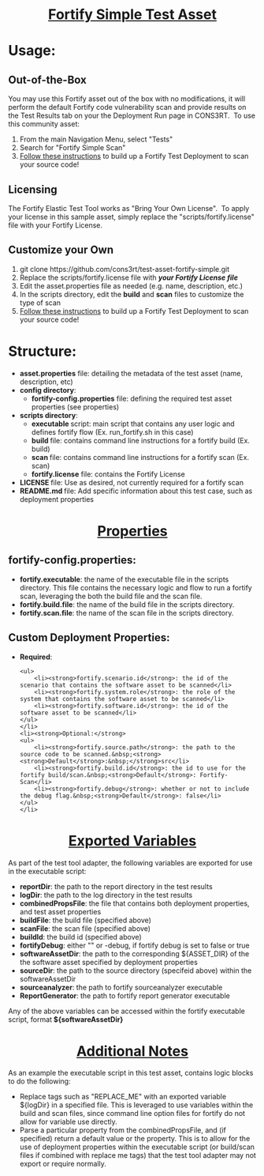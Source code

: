 <h1 style="text-align: center;"><strong><span style="text-decoration: underline;">Fortify Simple Test Asset</span></strong></h1>

<h1>Usage:</h1>

<h2>Out-of-the-Box</h2>

<p>You may use this Fortify asset out of the box with no modifications, it will perform the default Fortify code vulnerability scan and provide results on the Test&nbsp;Results tab on your the Deployment Run page in CONS3RT. &nbsp;To use this community asset:</p>

<ol>
	<li>From the main Navigation Menu, select &quot;Tests&quot;</li>
	<li>Search for &quot;Fortify Simple Scan&quot;</li>
	<li><a href="https://kb.cons3rt.com/articles/fortify-scans">Follow these instructions</a> to build up a Fortify Test Deployment to scan your source code!</li>
</ol>

<h2>Licensing</h2>

<p>The Fortify Elastic Test Tool works as &quot;Bring Your Own License&quot;. &nbsp;To apply your license in this sample asset, simply replace the &quot;scripts/fortify.license&quot; file with your Fortify License.</p>

<h2>Customize your Own</h2>

<ol>
	<li>git clone&nbsp;https://github.com/cons3rt/test-asset-fortify-simple.git</li>
	<li>Replace the scripts/fortify.license file with <em><strong>your&nbsp;Fortify License file</strong></em>&nbsp;</li>
	<li>Edit the asset.properties file as needed (e.g. name, description, etc.)</li>
	<li>In the scripts directory, edit the <strong>build</strong> and <strong>scan</strong> files to customize the type of scan&nbsp;</li>
	<li><a href="https://kb.cons3rt.com/articles/fortify-scans">Follow these instructions</a>&nbsp;to build up a Fortify Test Deployment to scan your source code!</li>
</ol>

<h1>Structure:</h1>

<ul>
	<li><strong>asset.properties</strong> file: detailing the metadata of the test asset (name, description, etc)</li>
	<li><strong>config directory</strong>:
	<ul>
		<li><strong>fortify-config.properties</strong> file: defining the required test asset properties (see properties)</li>
	</ul>
	</li>
	<li><strong>scripts directory</strong>:
	<ul>
		<li><strong>executable </strong>script: main script that contains any user&nbsp;logic and defines fortify flow (Ex. run_fortify.sh in this case)</li>
		<li><strong>build </strong>file: contains command line instructions for a fortify build (Ex. build)</li>
		<li><strong>scan </strong>file: contains command line instructions for a fortify scan (Ex. scan)</li>
		<li><strong>fortify.license</strong> file: contains the Fortify License</li>
	</ul>
	</li>
	<li><strong>LICENSE&nbsp;</strong>file: Use as desired, not currently required for a fortify scan</li>
	<li><strong>README.md&nbsp;</strong>file: Add specific information about this test case, such as deployment properties</li>
</ul>

<h1 style="text-align: center;"><strong><span style="text-decoration: underline;">Properties</span></strong></h1>

<h2 style="text-align: left;">fortify-config.properties:</h2>

<ul>
	<li><strong>fortify.executable</strong>: the name of the executable file in the scripts directory. This file contains the necessary logic and flow to run a fortify scan, leveraging the both the build file and the scan file.</li>
	<li><strong>fortify.build.file</strong>: the name of the build file in the scripts directory.&nbsp;</li>
	<li><strong>fortify.scan.file</strong>: the name of the scan file in the scripts directory.</li>
</ul>

<h2>Custom Deployment&nbsp;Properties:</h2>

<ul>
	<li><strong>Required</strong>:

	<ul>
		<li><strong>fortify.scenario.id</strong>: the id of the scenario that contains the software asset to be scanned</li>
		<li><strong>fortify.system.role</strong>: the role of the system that contains the software asset to be scanned</li>
		<li><strong>fortify.software.id</strong>: the id of the software asset to be scanned</li>
	</ul>
	</li>
	<li><strong>Optional:</strong>
	<ul>
		<li><strong>fortify.source.path</strong>: the path to the source code to be scanned.&nbsp;<strong><strong>Default</strong>:&nbsp;</strong>src</li>
		<li><strong>fortify.build.id</strong>: the id to use for the fortify build/scan.&nbsp;<strong>Default</strong>: Fortify-Scan</li>
		<li><strong>fortify.debug</strong>: whether or not to include the debug flag.&nbsp;<strong>Default</strong>: false</li>
	</ul>
	</li>
</ul>

<h1 style="text-align: center;"><span style="text-decoration: underline;">Exported Variables</span></h1>

<p>As part of the test tool adapter, the following variables are exported for use in the executable script:</p>

<ul>
	<li><strong>reportDir</strong>: the path to the report directory in the test results</li>
	<li><strong>logDir</strong>: the path to the log directory in the test results</li>
	<li><strong>combinedPropsFile</strong>: the file that contains both deployment properties, and test asset properties</li>
	<li><strong>buildFile</strong>: the build file (specified above)</li>
	<li><strong>scanFile</strong>: the scan file (specified above)</li>
	<li><strong>buildId</strong>: the build id (specified above)</li>
	<li><strong>fortifyDebug</strong>: either &quot;&quot; or -debug, if fortify debug is set to false or true</li>
	<li><strong>softwareAssetDir</strong>: the path to the corresponding ${ASSET_DIR} of the the software asset specified by deployment properties</li>
	<li><strong>sourceDir</strong>: the path to the source directory (specifeid above) within the softwareAssetDir&nbsp;</li>
	<li><strong>sourceanalyzer</strong>: the path to fortify sourceanalyzer executable</li>
	<li><strong>ReportGenerator</strong>: the path to fortify report generator executable</li>
</ul>

<p>Any of the above variables can be accessed within the fortify executable script, format<strong>&nbsp;${softwareAssetDir}</strong></p>

<h1 style="text-align: center;"><span style="text-decoration: underline;"><strong>Additional Notes</strong></span></h1>

<p>As an example the executable script in this test asset, contains logic blocks to do the following:</p>

<ul>
	<li>Replace tags such as &quot;REPLACE_ME&quot; with an exported variable ${logDir} in a specified file. This is leveraged to use variables within the build and scan files, since command line option files for fortify do not allow for variable use directly.</li>
	<li>Parse a particular property from the combinedPropsFile, and (if specified) return a default value or the property. This is to allow for the use of deployment properties within the executable script (or build/scan files if combined with replace me tags) that the test tool adapter may not export or require normally.&nbsp;</li>
</ul>

<h4 style="padding-left: 30px;">&nbsp;</h4>
